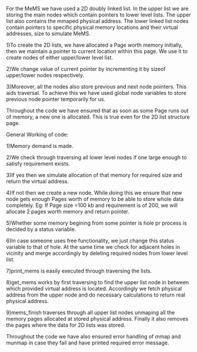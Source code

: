 For the MeMS we have used a 2D  doubly linked list.
    In the upper list we are storing the main nodes which contain pointers to lower level lists.
The upper list also contains the mmaped physical address.
    The lower linked list nodes contain pointers to specific physical memory locations and their virtual 
addresses, size to simulate MeMS.

1)To create the 2D lists, we have allocated a Page worth memory initially, then we maintain a pointer
    to current location within this page. We use it to create nodes of either upper/lower level list.
    
2)We change value of current pointer by incrementing it by sizeof upper/lower nodes respectively.

3)Moreover, all the nodes also store previous and next node pointers. This aids traversal.
    To achieve this we have used global node variables to store previous node pointer temporarily for us.

Throughout the code we have ensured that as soon as some Page runs out of memory, a new one is allocated.
This is true even for the 2D list structure page.



General Working of code:

1)Memory demand is made.

2)We check through traversing all lower level nodes if one large enough to satisfy requirement exists.

3)If yes then we simulate allocation of that memory for required size and return the virtual address.

4)If not then we create a new node. While doing this we ensure that new node gets enough Pages worth of memory 
    to be able to store whole data completely. Eg: If Page size =100 kb and requirement is of 200, we will 
    allocate 2 pages worth memory and return pointer.
    
5)Whether some memory begining from some pointer is hole pr process is decided by a status variable.

6)In case someone uses free functionality, we just change this status variable to that of hole. At the same time
    we check for adjacent holes in vicinity and merge accordingly by deleting required nodes from lower level list.
    
7)print_mems is easily executed through traversing the lists.

8)get_mems works by first traversing to find the upper list node in between which provided virtual address is located.
    Accordingly we fetch physical address from the upper node and do necessary calculations to return real physical address.
    
9)mems_finish traverses through all upper list nodes unmaping all the memory pages allocated at stored physical address.
    Finally it also removes the pages where the data for 2D lists was stored.

Throughout the code we have also ensured error handling of mmap and munmap in case they fail and have printed required error message.
